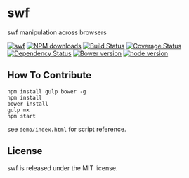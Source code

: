 # swf

swf manipulation across browsers

[![swf](https://nodei.co/npm/modulex-swf.png)](https://npmjs.org/package/modulex-swf)
[![NPM downloads](http://img.shields.io/npm/dm/modulex-swf.svg)](https://npmjs.org/package/modulex-swf)
[![Build Status](https://secure.travis-ci.org/kissyteam/swf.png?branch=master)](https://travis-ci.org/kissyteam/swf)
[![Coverage Status](https://img.shields.io/coveralls/kissyteam/swf.svg)](https://coveralls.io/r/kissyteam/swf?branch=master)
[![Dependency Status](https://gemnasium.com/kissyteam/swf.png)](https://gemnasium.com/kissyteam/swf)
[![Bower version](https://badge.fury.io/bo/modulex-swf.svg)](http://badge.fury.io/bo/modulex-swf)
[![node version](https://img.shields.io/badge/node.js-%3E=_0.10-green.svg?style=flat-square)](http://nodejs.org/download/)


## How To Contribute

```
npm install gulp bower -g
npm install
bower install
gulp mx
npm start
```

see ``demo/index.html`` for script reference.

## License

swf is released under the MIT license.